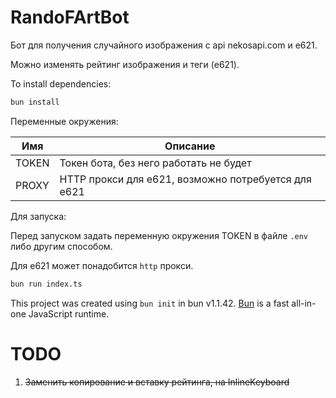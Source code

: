 # RandoFArtBot
Бот для получения случайного изображения с api nekosapi.com и e621.

Можно изменять рейтинг изображения и теги (e621).

To install dependencies:

```bash
bun install
```

Переменные окружения:

| Имя   | Описание                                   |
|-------|--------------------------------------------|
| TOKEN | Токен бота, без него работать не будет     |
| PROXY | HTTP прокси для e621, возможно потребуется для e621 |

Для запуска:

Перед запуском задать переменную окружения TOKEN в файле `.env` либо другим способом.

Для e621 может понадобится `http` прокси.


```bash
bun run index.ts
```

This project was created using `bun init` in bun v1.1.42. [Bun](https://bun.sh) is a fast all-in-one JavaScript runtime.

# TODO
1. ~~Заменить копирование и вставку рейтинга, на InlineKeyboard~~
